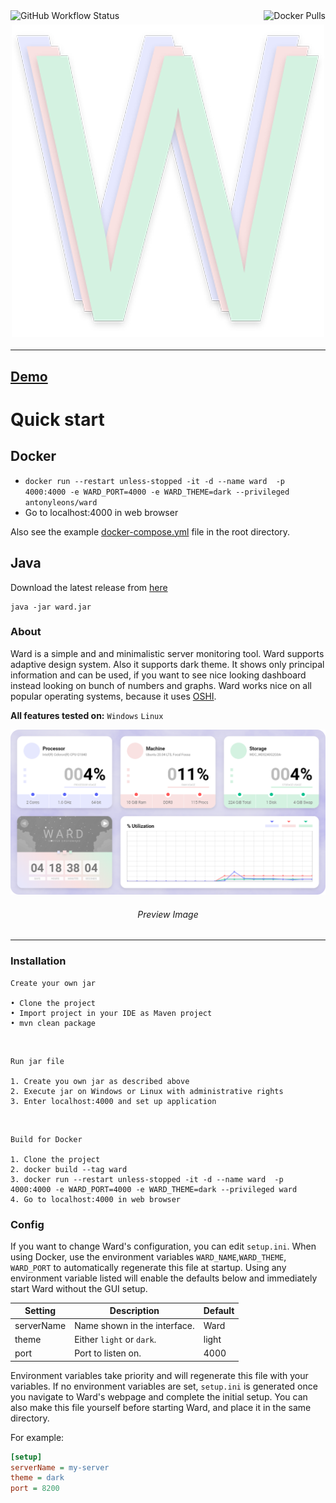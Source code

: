 <div style="float: left;"><img alt="GitHub Workflow Status" src="https://img.shields.io/github/workflow/status/AntonyLeons/ward/docker-image"></div>
<div style="float: right;"><img alt="Docker Pulls" src="https://img.shields.io/docker/pulls/antonyleons/ward?style=plastic"></div>
<h3 align = "center">
    <img src = "images/logo.png" alt = "Logo" />
</h3>

---

## [Demo](https://status.leons.dev)

# Quick start

## Docker

* `docker run --restart unless-stopped -it -d --name ward  -p 4000:4000 -e WARD_PORT=4000 -e WARD_THEME=dark --privileged antonyleons/ward`
* Go to localhost:4000 in web browser

Also see the example [docker-compose.yml](https://github.com/AntonyLeons/Ward/blob/main/docker-compose.yml) file in the root directory.

## Java

Download the latest release from [here](https://github.com/AntonyLeons/Ward/releases/latest)

```console
java -jar ward.jar
```

### About

Ward is a simple and and minimalistic server monitoring tool. Ward supports adaptive design system. Also it supports dark theme.
It shows only principal information and can be used, if you want to see nice looking dashboard instead looking on bunch of numbers and graphs.
Ward works nice on all popular operating systems, because it uses [OSHI](https://github.com/oshi/oshi).

**All features tested on:** `Windows` `Linux`

<p align = "center">
    <img src = "images/preview.png" alt = "Preview Image" />
    <h6 align = "center">Preview Image</h6>
</p>

---

### Installation

    Create your own jar

    • Clone the project
    • Import project in your IDE as Maven project
    • mvn clean package

<br>

    Run jar file

    1. Create you own jar as described above
    2. Execute jar on Windows or Linux with administrative rights
    3. Enter localhost:4000 and set up application

<br>

    Build for Docker

    1. Clone the project
    2. docker build --tag ward
    3. docker run --restart unless-stopped -it -d --name ward  -p 4000:4000 -e WARD_PORT=4000 -e WARD_THEME=dark --privileged ward
    4. Go to localhost:4000 in web browser

### Config

If you want to change Ward's configuration, you can edit `setup.ini`. When using Docker, use the environment variables `WARD_NAME`,`WARD_THEME`, `WARD_PORT` to automatically regenerate this file at startup. Using any environment variable listed will enable the defaults below and immediately start Ward without the GUI setup. 

| Setting    | Description                  | Default |
|------------|------------------------------|---------|
| serverName | Name shown in the interface. | Ward    |
| theme      | Either `light` or `dark`.    | light   |
| port       | Port to listen on.           | 4000    |

Environment variables take priority and will regenerate this file with your variables. If no environment variables are set, `setup.ini` is generated once you navigate to Ward's webpage and complete the initial setup. You can also make this file yourself before starting Ward, and place it in the same directory.

For example:

```ini
[setup]
serverName = my-server
theme = dark
port = 8200
```
